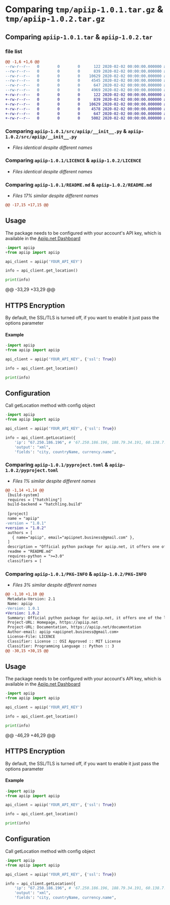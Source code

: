 # Comparing `tmp/apiip-1.0.1.tar.gz` & `tmp/apiip-1.0.2.tar.gz`

## Comparing `apiip-1.0.1.tar` & `apiip-1.0.2.tar`

### file list

```diff
@@ -1,6 +1,6 @@
--rw-r--r--   0        0        0      122 2020-02-02 00:00:00.000000 apiip-1.0.1/.vscode/settings.json
--rw-r--r--   0        0        0      839 2020-02-02 00:00:00.000000 apiip-1.0.1/src/apiip/__init__.py
--rw-r--r--   0        0        0    10629 2020-02-02 00:00:00.000000 apiip-1.0.1/LICENCE
--rw-r--r--   0        0        0     4545 2020-02-02 00:00:00.000000 apiip-1.0.1/README.md
--rw-r--r--   0        0        0      647 2020-02-02 00:00:00.000000 apiip-1.0.1/pyproject.toml
--rw-r--r--   0        0        0     4969 2020-02-02 00:00:00.000000 apiip-1.0.1/PKG-INFO
+-rw-r--r--   0        0        0      122 2020-02-02 00:00:00.000000 apiip-1.0.2/.vscode/settings.json
+-rw-r--r--   0        0        0      839 2020-02-02 00:00:00.000000 apiip-1.0.2/src/apiip/__init__.py
+-rw-r--r--   0        0        0    10629 2020-02-02 00:00:00.000000 apiip-1.0.2/LICENCE
+-rw-r--r--   0        0        0     4578 2020-02-02 00:00:00.000000 apiip-1.0.2/README.md
+-rw-r--r--   0        0        0      647 2020-02-02 00:00:00.000000 apiip-1.0.2/pyproject.toml
+-rw-r--r--   0        0        0     5002 2020-02-02 00:00:00.000000 apiip-1.0.2/PKG-INFO
```

### Comparing `apiip-1.0.1/src/apiip/__init__.py` & `apiip-1.0.2/src/apiip/__init__.py`

 * *Files identical despite different names*

### Comparing `apiip-1.0.1/LICENCE` & `apiip-1.0.2/LICENCE`

 * *Files identical despite different names*

### Comparing `apiip-1.0.1/README.md` & `apiip-1.0.2/README.md`

 * *Files 17% similar despite different names*

```diff
@@ -17,15 +17,15 @@
 ```
 
 ## Usage
 
 The package needs to be configured with your account's API key, which is available in the [Apiip.net Dashboard](https://apiip.net/user/dashboard)
 
 ```python
-import apiip
+from apiip import apiip
 
 api_client = apiip('YOUR_API_KEY')
 
 info = api_client.get_location()
 
 print(info)
 ```
@@ -33,29 +33,29 @@
 ## HTTPS Encryption
 
 By default, the SSL/TLS is turned off, if you want to enable it just pass the options parameter
 
 #### Example
 
 ```python
-import apiip
+from apiip import apiip
 
 api_client = apiip('YOUR_API_KEY', {'ssl': True})
 
 info = api_client.get_location()
 
 print(info)
 ```
 
 ## Configuration
 
 Call getLocation method with config object
 
 ```python
-import apiip
+from apiip import apiip
 
 api_client = apiip('YOUR_API_KEY', {'ssl': True})
 
 info = api_client.getLocation({
     'ip': "67.250.186.196", # '67.250.186.196, 188.79.34.191, 60.138.7.24' - for bulk request
     'output': "xml",
     'fields': "city, countryName, currency.name",
```

### Comparing `apiip-1.0.1/pyproject.toml` & `apiip-1.0.2/pyproject.toml`

 * *Files 1% similar despite different names*

```diff
@@ -1,14 +1,14 @@
 [build-system]
 requires = ["hatchling"]
 build-backend = "hatchling.build"
 
 [project]
 name = "apiip"
-version = "1.0.1"
+version = "1.0.2"
 authors = [
   { name="apiip", email="apiipnet.business@gmail.com" },
 ]
 description = "Official python package for apiip.net, it offers one of the leading IP to geolocation API, get the location of any IP with a world-class API serving city, region, country, lat/long data, etc."
 readme = "README.md"
 requires-python = ">=3.0"
 classifiers = [
```

### Comparing `apiip-1.0.1/PKG-INFO` & `apiip-1.0.2/PKG-INFO`

 * *Files 3% similar despite different names*

```diff
@@ -1,10 +1,10 @@
 Metadata-Version: 2.1
 Name: apiip
-Version: 1.0.1
+Version: 1.0.2
 Summary: Official python package for apiip.net, it offers one of the leading IP to geolocation API, get the location of any IP with a world-class API serving city, region, country, lat/long data, etc.
 Project-URL: Homepage, https://apiip.net
 Project-URL: Documentation, https://apiip.net/documentation
 Author-email: apiip <apiipnet.business@gmail.com>
 License-File: LICENCE
 Classifier: License :: OSI Approved :: MIT License
 Classifier: Programming Language :: Python :: 3
@@ -30,15 +30,15 @@
 ```
 
 ## Usage
 
 The package needs to be configured with your account's API key, which is available in the [Apiip.net Dashboard](https://apiip.net/user/dashboard)
 
 ```python
-import apiip
+from apiip import apiip
 
 api_client = apiip('YOUR_API_KEY')
 
 info = api_client.get_location()
 
 print(info)
 ```
@@ -46,29 +46,29 @@
 ## HTTPS Encryption
 
 By default, the SSL/TLS is turned off, if you want to enable it just pass the options parameter
 
 #### Example
 
 ```python
-import apiip
+from apiip import apiip
 
 api_client = apiip('YOUR_API_KEY', {'ssl': True})
 
 info = api_client.get_location()
 
 print(info)
 ```
 
 ## Configuration
 
 Call getLocation method with config object
 
 ```python
-import apiip
+from apiip import apiip
 
 api_client = apiip('YOUR_API_KEY', {'ssl': True})
 
 info = api_client.getLocation({
     'ip': "67.250.186.196", # '67.250.186.196, 188.79.34.191, 60.138.7.24' - for bulk request
     'output': "xml",
     'fields': "city, countryName, currency.name",
```

